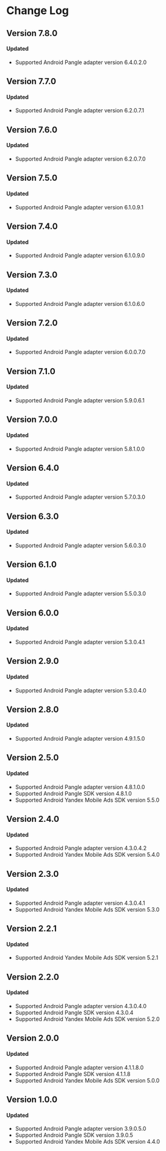 # Change Log

## Version 7.8.0

#### Updated

* Supported Android Pangle adapter version 6.4.0.2.0

## Version 7.7.0

#### Updated

* Supported Android Pangle adapter version 6.2.0.7.1

## Version 7.6.0

#### Updated

* Supported Android Pangle adapter version 6.2.0.7.0

## Version 7.5.0

#### Updated

* Supported Android Pangle adapter version 6.1.0.9.1

## Version 7.4.0

#### Updated

* Supported Android Pangle adapter version 6.1.0.9.0

## Version 7.3.0

#### Updated

* Supported Android Pangle adapter version 6.1.0.6.0

## Version 7.2.0

#### Updated

* Supported Android Pangle adapter version 6.0.0.7.0

## Version 7.1.0

#### Updated

* Supported Android Pangle adapter version 5.9.0.6.1

## Version 7.0.0

#### Updated

* Supported Android Pangle adapter version 5.8.1.0.0

## Version 6.4.0

#### Updated

* Supported Android Pangle adapter version 5.7.0.3.0

## Version 6.3.0

#### Updated

* Supported Android Pangle adapter version 5.6.0.3.0

## Version 6.1.0

#### Updated

* Supported Android Pangle adapter version 5.5.0.3.0

## Version 6.0.0

#### Updated

* Supported Android Pangle adapter version 5.3.0.4.1

## Version 2.9.0

#### Updated

* Supported Android Pangle adapter version 5.3.0.4.0

## Version 2.8.0

#### Updated

* Supported Android Pangle adapter version 4.9.1.5.0

## Version 2.5.0

#### Updated

* Supported Android Pangle adapter version 4.8.1.0.0
* Supported Android Pangle SDK version 4.8.1.0
* Supported Android Yandex Mobile Ads SDK version 5.5.0

## Version 2.4.0

#### Updated

* Supported Android Pangle adapter version 4.3.0.4.2
* Supported Android Yandex Mobile Ads SDK version 5.4.0

## Version 2.3.0

#### Updated

* Supported Android Pangle adapter version 4.3.0.4.1
* Supported Android Yandex Mobile Ads SDK version 5.3.0

## Version 2.2.1

#### Updated

* Supported Android Yandex Mobile Ads SDK version 5.2.1

## Version 2.2.0

#### Updated

* Supported Android Pangle adapter version 4.3.0.4.0
* Supported Android Pangle SDK version 4.3.0.4
* Supported Android Yandex Mobile Ads SDK version 5.2.0

## Version 2.0.0

#### Updated

* Supported Android Pangle adapter version 4.1.1.8.0
* Supported Android Pangle SDK version 4.1.1.8
* Supported Android Yandex Mobile Ads SDK version 5.0.0

## Version 1.0.0

#### Updated

* Supported Android Pangle adapter version 3.9.0.5.0
* Supported Android Pangle SDK version 3.9.0.5
* Supported Android Yandex Mobile Ads SDK version 4.4.0
